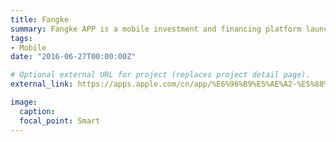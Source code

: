 ```yaml
---
title: Fangke
summary: Fangke APP is a mobile investment and financing platform launched by Fangchuang. Committed to providing investors and entrepreneurs with an efficient, fast and convenient mobile investment banking experience. Recommend only high-growth developmental companies, which is convenient for investors to screen and compare.
tags:
- Mobile
date: "2016-06-27T00:00:00Z"

# Optional external URL for project (replaces project detail page).
external_link: https://apps.apple.com/cn/app/%E6%96%B9%E5%AE%A2-%E5%88%9B%E4%B8%9A%E6%8A%95%E8%B5%84%E8%9E%8D%E8%B5%84%E7%9A%84%E5%88%9B%E6%8A%95%E5%8A%A9%E6%89%8B/id967525174

image:
  caption: 
  focal_point: Smart
---
```

